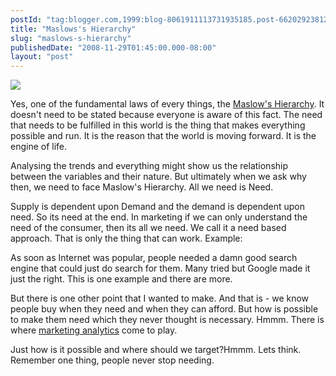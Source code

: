 ```yaml
---
postId: "tag:blogger.com,1999:blog-8061911113731935185.post-6620292381202099672"
title: "Maslows's Hierarchy"
slug: "maslows-s-hierarchy"
publishedDate: "2008-11-29T01:45:00.000-08:00"
layout: "post"
---
```


[![](http://4.bp.blogspot.com/_UYUaEitRq54/STET0Fr0gMI/AAAAAAAAAXE/SUpL6UQvXT8/s400/maslows.png)](http://4.bp.blogspot.com/_UYUaEitRq54/STET0Fr0gMI/AAAAAAAAAXE/SUpL6UQvXT8/s1600-h/maslows.png)

Yes, one of the fundamental laws of every things, the [Maslow's
Hierarchy](http://en.wikipedia.org/wiki/Maslow's_hierarchy_of_needs). It
doesn't need to be stated because everyone is aware of this fact. The need
that needs to be fulfilled in this world is the thing that makes everything
possible and run. It is the reason that the world is moving forward. It is the
engine of life.  

  

Analysing the trends and everything might show us the relationship between the
variables and their nature. But ultimately when we ask why then, we need to
face Maslow's Hierarchy. All we need is Need.

  

Supply is dependent upon Demand and the demand is dependent upon need. So its
need at the end. In marketing if we can only understand the need of the
consumer, then its all we need. We call it a need based approach. That is only
the thing that can work. Example:

  

As soon as Internet was popular, people needed a damn good search engine that
could just do search for them. Many tried but Google made it just the right.
This is one example and there are more.

  

But there is one other point that I wanted to make. And that is - we know
people buy when they need and when they can afford. But how is possible to
make them need which they never thought is necessary. Hmmm. There is where
[marketing analytics](http://en.wikipedia.org/wiki/Marketing) come to play.

  

Just how is it possible and where should we target?Hmmm. Lets think. Remember
one thing, people never stop needing.

  

  

